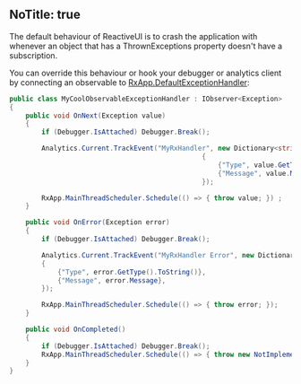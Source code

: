 NoTitle: true
---
The default behaviour of ReactiveUI is to crash the application with whenever an object that has a ThrownExceptions property doesn't have a subscription. 

You can override this behaviour or hook your debugger or analytics client by connecting an observable to [RxApp.DefaultExceptionHandler](https://reactiveui.net/api/reactiveui/rxapp/ce529741):

```csharp
public class MyCoolObservableExceptionHandler : IObserver<Exception>
{
    public void OnNext(Exception value)
    {
        if (Debugger.IsAttached) Debugger.Break();

        Analytics.Current.TrackEvent("MyRxHandler", new Dictionary<string, string>()
                                                {
                                                    {"Type", value.GetType().ToString()},
                                                    {"Message", value.Message},
                                                });

        RxApp.MainThreadScheduler.Schedule(() => { throw value; }) ;
    }

    public void OnError(Exception error)
    {
        if (Debugger.IsAttached) Debugger.Break();

        Analytics.Current.TrackEvent("MyRxHandler Error", new Dictionary<string, string>()
        {
            {"Type", error.GetType().ToString()},
            {"Message", error.Message},
        });

        RxApp.MainThreadScheduler.Schedule(() => { throw error; });
    }

    public void OnCompleted()
    {
        if (Debugger.IsAttached) Debugger.Break();
        RxApp.MainThreadScheduler.Schedule(() => { throw new NotImplementedException(); });
    }
}
```
